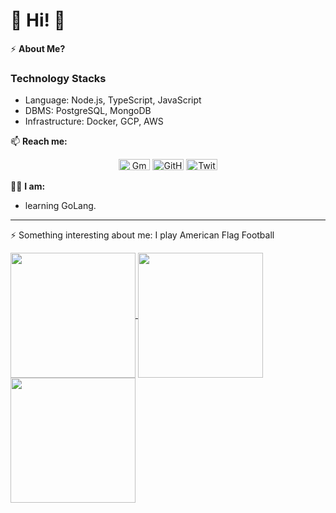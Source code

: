 # 👋 Hi! 👋
⚡️ **About Me?** 

### Technology Stacks
- Language: Node.js, TypeScript, JavaScript
- DBMS: PostgreSQL, MongoDB
- Infrastructure: Docker, GCP, AWS

📫 **Reach me:**
<p style="text-align: center">
	<a href="mailto:oluwabukolatina@gmail.com"><img src="https://cdn.jsdelivr.net/npm/simple-icons@3.0.1/icons/gmail.svg" alt="Gmail" width="50" height="18"/></a>
	<a href="https://github.com/oluwabukolattina"><img src="https://cdn.jsdelivr.net/npm/simple-icons@3.0.1/icons/github.svg" alt="GitHub" width="50" height="18"/></a>
	<a href="https://twitter.com/tinawhatsgood"><img src="https://cdn.jsdelivr.net/npm/simple-icons@3.0.1/icons/twitter.svg" alt="Twitter" width="50" height="18"/></a>
</p>  

👨‍💻 **I am:**
- learning GoLang.

---
⚡ Something interesting about me: I play American Flag Football


<a href="https://github.com/oluwabukolatina">
  <img height=200 align="center" src="https://github-readme-stats.vercel.app/api?username=oluwabukolatina&theme=nord&show_icons=true&count_private=true&line_height=40" />
</a>
<a href="https://github.com/oluwabukolatina">
  <img height=200 align="center" src="https://github-readme-stats.vercel.app/api/top-langs/?username=oluwabukolatina&hide=html,css,php,scss,vue,batchfile,shell&langs_count=4&theme=nord" />
</a>
<a href="https://github.com/oluwabukolatina">
  <img height=200 align="center" src="https://github-readme-stats.vercel.app/api/wakatime?username=tina&line_height=20&theme=nord" />
</a>

